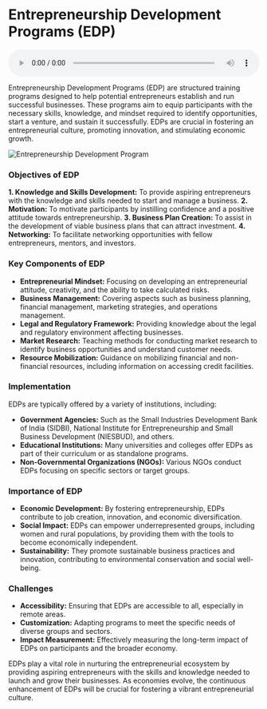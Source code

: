 # Entrepreneurship Development Programs (EDP)

<audio controls style="width: 100%;">
  <source src="../../../../../audio/4th_sem/ED/Unit-3 Entrepreneurship in MSMEs/3.f Entrepreneurship Development Programs (EDP).mp3" type="audio/mpeg">
  Your browser does not support the audio element.
</audio>


Entrepreneurship Development Programs (EDP) are structured training programs designed to help potential entrepreneurs establish and run successful businesses. These programs aim to equip participants with the necessary skills, knowledge, and mindset required to identify opportunities, start a venture, and sustain it successfully. EDPs are crucial in fostering an entrepreneurial culture, promoting innovation, and stimulating economic growth.

![Entrepreneurship Development Program](https://www.collidu.com/media/catalog/product/img/9/0/906c2d646b90d78c8b38b83c453dc7e64dcb6d6e1051b721c559ca6d58910e41/entrepreneurship-development-program-slide2.png)

### Objectives of EDP

  **1. Knowledge and Skills Development:** To provide aspiring entrepreneurs with the knowledge and skills needed to start and manage a business.
  **2. Motivation:** To motivate participants by instilling confidence and a positive attitude towards entrepreneurship.
  **3. Business Plan Creation:** To assist in the development of viable business plans that can attract investment.
  **4. Networking:** To facilitate networking opportunities with fellow entrepreneurs, mentors, and investors.

### Key Components of EDP

- **Entrepreneurial Mindset:** Focusing on developing an entrepreneurial attitude, creativity, and the ability to take calculated risks.
- **Business Management:** Covering aspects such as business planning, financial management, marketing strategies, and operations management.
- **Legal and Regulatory Framework:** Providing knowledge about the legal and regulatory environment affecting businesses.
- **Market Research:** Teaching methods for conducting market research to identify business opportunities and understand customer needs.
- **Resource Mobilization:** Guidance on mobilizing financial and non-financial resources, including information on accessing credit facilities.

### Implementation

EDPs are typically offered by a variety of institutions, including:

- **Government Agencies:** Such as the Small Industries Development Bank of India (SIDBI), National Institute for Entrepreneurship and Small Business Development (NIESBUD), and others.
- **Educational Institutions:** Many universities and colleges offer EDPs as part of their curriculum or as standalone programs.
- **Non-Governmental Organizations (NGOs):** Various NGOs conduct EDPs focusing on specific sectors or target groups.

### Importance of EDP

- **Economic Development:** By fostering entrepreneurship, EDPs contribute to job creation, innovation, and economic diversification.
- **Social Impact:** EDPs can empower underrepresented groups, including women and rural populations, by providing them with the tools to become economically independent.
- **Sustainability:** They promote sustainable business practices and innovation, contributing to environmental conservation and social well-being.

### Challenges

- **Accessibility:** Ensuring that EDPs are accessible to all, especially in remote areas.
- **Customization:** Adapting programs to meet the specific needs of diverse groups and sectors.
- **Impact Measurement:** Effectively measuring the long-term impact of EDPs on participants and the broader economy.

EDPs play a vital role in nurturing the entrepreneurial ecosystem by providing aspiring entrepreneurs with the skills and knowledge needed to launch and grow their businesses. As economies evolve, the continuous enhancement of EDPs will be crucial for fostering a vibrant entrepreneurial culture.
